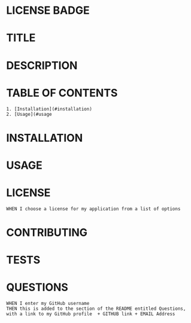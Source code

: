 
# LICENSE BADGE

# TITLE
    
# DESCRIPTION 
    
# TABLE OF CONTENTS
    1. [Installation](#installation)
    2. [Usage](#usage
    
# INSTALLATION
# USAGE
# LICENSE
    WHEN I choose a license for my application from a list of options
# CONTRIBUTING
# TESTS
# QUESTIONS
    WHEN I enter my GitHub username
    THEN this is added to the section of the README entitled Questions, with a link to my GitHub profile  + GITHUB link + EMAIL Address
